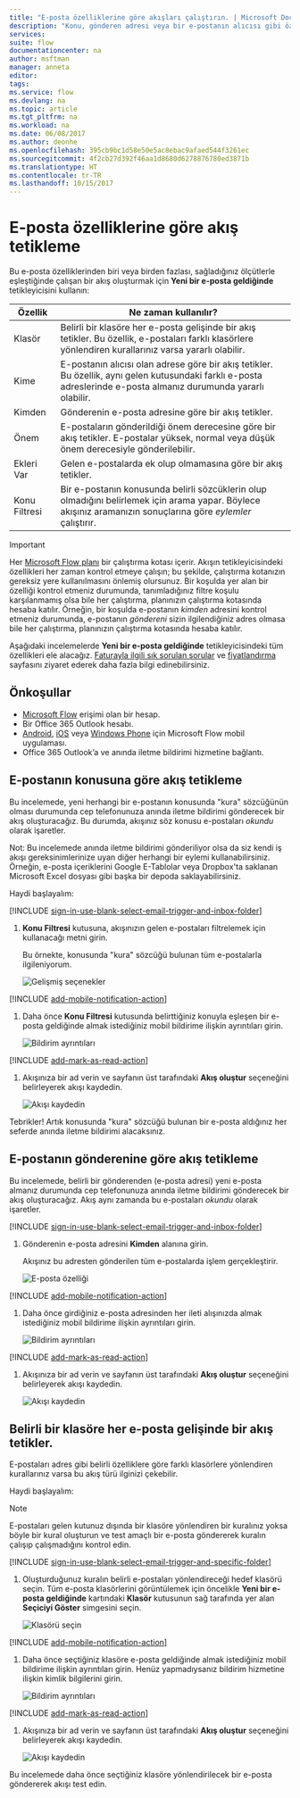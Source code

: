 ```yaml
---
title: "E-posta özelliklerine göre akışları çalıştırın. | Microsoft Docs"
description: "Konu, gönderen adresi veya bir e-postanın alıcısı gibi özellikler temelinde bir akış başlatın."
services: 
suite: flow
documentationcenter: na
author: msftman
manager: anneta
editor: 
tags: 
ms.service: flow
ms.devlang: na
ms.topic: article
ms.tgt_pltfrm: na
ms.workload: na
ms.date: 06/08/2017
ms.author: deonhe
ms.openlocfilehash: 395cb9bc1d58e50e5ac8ebac9afaed544f3261ec
ms.sourcegitcommit: 4f2cb27d392f46aa1d8680d6278876780ed3871b
ms.translationtype: HT
ms.contentlocale: tr-TR
ms.lasthandoff: 10/15/2017
---
```

# <a name="trigger-a-flow-based-on-email-properties"></a>E-posta özelliklerine göre akış tetikleme
Bu e-posta özelliklerinden biri veya birden fazlası, sağladığınız ölçütlerle eşleştiğinde çalışan bir akış oluşturmak için **Yeni bir e-posta geldiğinde** tetikleyicisini kullanın:

| Özellik | Ne zaman kullanılır? |
| --- | --- |
| Klasör |Belirli bir klasöre her e-posta gelişinde bir akış tetikler. Bu özellik, e-postaları farklı klasörlere yönlendiren kurallarınız varsa yararlı olabilir. |
| Kime |E-postanın alıcısı olan adrese göre bir akış tetikler. Bu özellik, aynı gelen kutusundaki farklı e-posta adreslerinde e-posta almanız durumunda yararlı olabilir. |
| Kimden |Gönderenin e-posta adresine göre bir akış tetikler. |
| Önem |E-postaların gönderildiği önem derecesine göre bir akış tetikler. E-postalar yüksek, normal veya düşük önem derecesiyle gönderilebilir. |
| Ekleri Var |Gelen e-postalarda ek olup olmamasına göre bir akış tetikler. |
| Konu Filtresi |Bir e-postanın konusunda belirli sözcüklerin olup olmadığını belirlemek için arama yapar. Böylece akışınız aramanızın sonuçlarına göre *eylemler* çalıştırır. |

> [!IMPORTANT]
> Her [Microsoft Flow planı](https://flow.microsoft.com/pricing/) bir çalıştırma kotası içerir. Akışın tetikleyicisindeki özellikleri her zaman kontrol etmeye çalışın; bu şekilde, çalıştırma kotanızın gereksiz yere kullanılmasını önlemiş olursunuz. Bir koşulda yer alan bir özelliği kontrol etmeniz durumunda, tanımladığınız filtre koşulu karşılanmamış olsa bile her çalıştırma, planınızın çalıştırma kotasında hesaba katılır. Örneğin, bir koşulda e-postanın *kimden* adresini kontrol etmeniz durumunda, e-postanın *göndereni* sizin ilgilendiğiniz adres olmasa bile her çalıştırma, planınızın çalıştırma kotasında hesaba katılır.
> 
> 

Aşağıdaki incelemelerde **Yeni bir e-posta geldiğinde** tetikleyicisindeki tüm özellikleri ele alacağız. [Faturayla ilgili sık sorulan sorular](billing-questions.md#what-counts-as-a-run) ve [fiyatlandırma](https://ms.flow.microsoft.com/pricing/) sayfasını ziyaret ederek daha fazla bilgi edinebilirsiniz.

## <a name="prerequisites"></a>Önkoşullar
* [Microsoft Flow](https://flow.microsoft.com) erişimi olan bir hesap.
* Bir Office 365 Outlook hesabı.
* [Android](https://aka.ms/flowmobiledocsandroid), [iOS](https://aka.ms/flowmobiledocsios) veya [Windows Phone](https://aka.ms/flowmobilewindows) için Microsoft Flow mobil uygulaması.
* Office 365 Outlook’a ve anında iletme bildirimi hizmetine bağlantı.

## <a name="trigger-a-flow-based-on-an-emails-subject"></a>E-postanın konusuna göre akış tetikleme
Bu incelemede, yeni herhangi bir e-postanın konusunda "kura" sözcüğünün olması durumunda cep telefonunuza anında iletme bildirimi gönderecek bir akış oluşturacağız. Bu durumda, akışınız söz konusu e-postaları *okundu* olarak işaretler.

Not: Bu incelemede anında iletme bildirimi gönderiliyor olsa da siz kendi iş akışı gereksinimlerinize uyan diğer herhangi bir eylemi kullanabilirsiniz. Örneğin, e-posta içeriklerini Google E-Tablolar veya Dropbox'ta saklanan Microsoft Excel dosyası gibi başka bir depoda saklayabilirsiniz.

Haydi başlayalım:

[!INCLUDE [sign-in-use-blank-select-email-trigger-and-inbox-folder](includes/sign-in-use-blank-select-email-trigger-and-inbox-folder.md)]

1. **Konu Filtresi** kutusuna, akışınızın gelen e-postaları filtrelemek için kullanacağı metni girin.
   
     Bu örnekte, konusunda "kura" sözcüğü bulunan tüm e-postalarla ilgileniyorum.
   
    ![Gelişmiş seçenekler](./media/email-triggers/email-triggers-subject-text.png)

[!INCLUDE [add-mobile-notification-action](includes/add-mobile-notification-action.md)]

1. Daha önce **Konu Filtresi** kutusunda belirttiğiniz konuyla eşleşen bir e-posta geldiğinde almak istediğiniz mobil bildirime ilişkin ayrıntıları girin.
   
    ![Bildirim ayrıntıları](./media/email-triggers/email-triggers-4.png)

[!INCLUDE [add-mark-as-read-action](includes/add-mark-as-read-action.md)]

1. Akışınıza bir ad verin ve sayfanın üst tarafındaki **Akış oluştur** seçeneğini belirleyerek akışı kaydedin.
   
    ![Akışı kaydedin](./media/email-triggers/email-triggers-subject-notification.png)

Tebrikler! Artık konusunda "kura" sözcüğü bulunan bir e-posta aldığınız her seferde anında iletme bildirimi alacaksınız.

## <a name="trigger-a-flow-based-on-an-emails-sender"></a>E-postanın gönderenine göre akış tetikleme
Bu incelemede, belirli bir gönderenden (e-posta adresi) yeni e-posta almanız durumunda cep telefonunuza anında iletme bildirimi gönderecek bir akış oluşturacağız. Akış aynı zamanda bu e-postaları *okundu* olarak işaretler.

[!INCLUDE [sign-in-use-blank-select-email-trigger-and-inbox-folder](includes/sign-in-use-blank-select-email-trigger-and-inbox-folder.md)]

1. Gönderenin e-posta adresini **Kimden** alanına girin.
   
     Akışınız bu adresten gönderilen tüm e-postalarda işlem gerçekleştirir.
   
    ![E-posta özelliği](./media/email-triggers/email-triggers-from.png)

[!INCLUDE [add-mobile-notification-action](includes/add-mobile-notification-action.md)]

1. Daha önce girdiğiniz e-posta adresinden her ileti alışınızda almak istediğiniz mobil bildirime ilişkin ayrıntıları girin.
   
    ![Bildirim ayrıntıları](./media/email-triggers/email-triggers-sender-notification.png)

[!INCLUDE [add-mark-as-read-action](includes/add-mark-as-read-action.md)]

1. Akışınıza bir ad verin ve sayfanın üst tarafındaki **Akış oluştur** seçeneğini belirleyerek akışı kaydedin.
   
    ![Akışı kaydedin](./media/email-triggers/email-triggers-sender-5.png)

## <a name="trigger-a-flow-when-emails-arrive-in-a-specific-folder"></a>Belirli bir klasöre her e-posta gelişinde bir akış tetikler.
E-postaları adres gibi belirli özelliklere göre farklı klasörlere yönlendiren kurallarınız varsa bu akış türü ilginizi çekebilir.

Haydi başlayalım:

> [!NOTE]
> E-postaları gelen kutunuz dışında bir klasöre yönlendiren bir kuralınız yoksa böyle bir kural oluşturun ve test amaçlı bir e-posta göndererek kuralın çalışıp çalışmadığını kontrol edin.
> 
> 

[!INCLUDE [sign-in-use-blank-select-email-trigger-and-specific-folder](includes/sign-in-use-blank-select-email-trigger-and-specific-folder.md)]

1. Oluşturduğunuz kuralın belirli e-postaları yönlendireceği hedef klasörü seçin. Tüm e-posta klasörlerini görüntülemek için öncelikle **Yeni bir e-posta geldiğinde** kartındaki **Klasör** kutusunun sağ tarafında yer alan **Seçiciyi Göster** simgesini seçin.
   
    ![Klasörü seçin](./media/email-triggers/email-triggers-2.png)

[!INCLUDE [add-mobile-notification-action](includes/add-mobile-notification-action.md)]

1. Daha önce seçtiğiniz klasöre e-posta geldiğinde almak istediğiniz mobil bildirime ilişkin ayrıntıları girin. Henüz yapmadıysanız bildirim hizmetine ilişkin kimlik bilgilerini girin.
   
    ![Bildirim ayrıntıları](./media/email-triggers/email-triggers-folder-notification.png)

[!INCLUDE [add-mark-as-read-action](includes/add-mark-as-read-action.md)]

1. Akışınıza bir ad verin ve sayfanın üst tarafındaki **Akış oluştur** seçeneğini belirleyerek akışı kaydedin.
   
    ![Akışı kaydedin](./media/email-triggers/email-triggers-7.png)

Bu incelemede daha önce seçtiğiniz klasöre yönlendirilecek bir e-posta göndererek akışı test edin.

